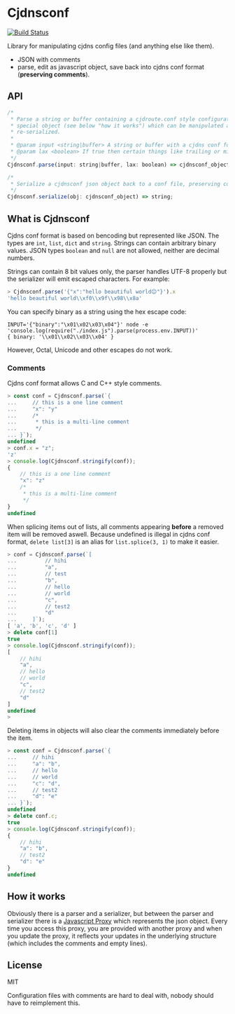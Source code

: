 # Cjdnsconf

[![Build Status](https://travis-ci.org/cjdelisle/cjdnsconf.svg?branch=master)](https://travis-ci.org/cjdelisle/cjdnsconf)

Library for manipulating cjdns config files (and anything else like them).

* JSON with comments
* parse, edit as javascript object, save back into cjdns conf format (**preserving comments**).

## API

```javascript
/*
 * Parse a string or buffer containing a cjdroute.conf style configuration file, returns a
 * special object (see below "how it works") which can be manipulated as a json object and
 * re-serialized.
 *
 * @param input <string|buffer> A string or buffer with a cjdns conf format
 * @param lax <boolean> If true then certain things like trailing or missing commas will be ignored
 */
Cjdnsconf.parse(input: string|buffer, lax: boolean) => cjdnsconf_object;

/*
 * Serialize a cjdnsconf json object back to a conf file, preserving comments and empty lines.
 */
Cjdnsconf.serialize(obj: cjdnsconf_object) => string;
```

## What is Cjdnsconf

Cjdns conf format is based on bencoding but represented like JSON. The types are `int`, `list`,
`dict` and `string`. Strings can contain arbitrary binary values. JSON types `boolean` and `null`
are not allowed, neither are decimal numbers.

Strings can contain 8 bit values only, the parser handles UTF-8 properly but the serializer will
emit escaped characters. For example:

```javascript
> Cjdnsconf.parse('{"x":"hello beautiful world😊"}').x
'hello beautiful world\\xf0\\x9f\\x98\\x8a'
```

You can specify binary as a string using the hex escape code:

```shell
INPUT='{"binary":"\x01\x02\x03\x04"}' node -e 'console.log(require("./index.js").parse(process.env.INPUT))'
{ binary: '\\x01\\x02\\x03\\x04' }
```

However, Octal, Unicode and other escapes do not work.

### Comments

Cjdns conf format allows C and C++ style comments.

```javascript
> const conf = Cjdnsconf.parse(`{
...     // this is a one line comment
...     "x": "y"
...     /*
...      * this is a multi-line comment
...      */
... }`);
undefined
> conf.x = "z";
'z'
> console.log(Cjdnsconf.stringify(conf));
{
    // this is a one line comment
    "x": "z"
    /*
     * this is a multi-line comment
     */
}
undefined
```

When splicing items out of lists, all comments appearing **before** a removed item will be
removed aswell. Because undefined is illegal in cjdns conf format, `delete list[3]` is an
alias for `list.splice(3, 1)` to make it easier.

```javascript
> conf = Cjdnsconf.parse(`[
...         // hihi
...         "a",
...         // test
...         "b",
...         // hello
...         // world
...         "c",
...         // test2
...         "d"
...     ]`);
[ 'a', 'b', 'c', 'd' ]
> delete conf[1]
true
> console.log(Cjdnsconf.stringify(conf));
[
    // hihi
    "a",
    // hello
    // world
    "c",
    // test2
    "d"
]
undefined
>
```

Deleting items in objects will also clear the comments immediately before the item.

```javascript
> const conf = Cjdnsconf.parse(`{
...     // hihi
...     "a": "b",
...     // hello
...     // world
...     "c": "d",
...     // test2
...     "d": "e"
... }`);
undefined
> delete conf.c;
true
> console.log(Cjdnsconf.stringify(conf));
{
    // hihi
    "a": "b",
    // test2
    "d": "e"
}
undefined
```

## How it works

Obviously there is a parser and a serializer, but between the parser and serializer
there is a
[Javascript Proxy](https://developer.mozilla.org/en-US/docs/Web/JavaScript/Reference/Global_Objects/Proxy)
which represents the json object. Every time you access this proxy, you are provided
with another proxy and when you update the proxy, it reflects your updates in the
underlying structure (which includes the comments and empty lines).

## License

MIT

Configuration files with comments are hard to deal with, nobody should have to
reimplement this.